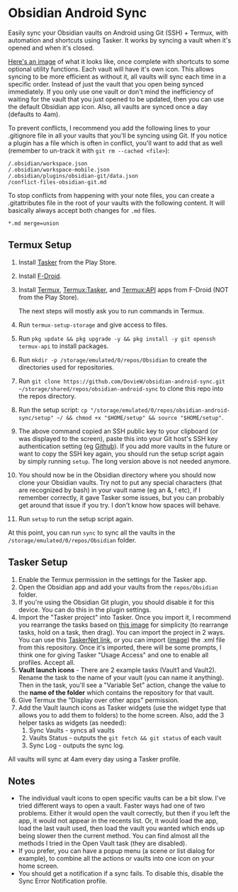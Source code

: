 # Obsidian Android Sync
Easily sync your Obsidian vaults on Android using Git (SSH) + Termux, with automation and shortcuts using Tasker.
It works by syncing a vault when it's opened and when it's closed.

[Here's an image](https://bit.ly/40hLIyt) of what it looks like, once complete with shortcuts to some optional utility functions. Each vault will have it's own icon. This allows syncing to be more efficient as without it, all vaults will sync each time in a specific order. Instead of just the vault that you open being synced immediately. If you only use one vault or don't mind the inefficiency of waiting for the vault that you just opened to be updated, then you can use the default Obsidian app icon. Also, all vaults are synced once a day (defaults to 4am).

To prevent conflicts, I recommend you add the following lines to your .gitignore file in all your vaults that you'll be syncing using Git. If you notice a plugin has a file which is often in conflict, you'll want to add that as well (remember to un-track it with `git rm --cached <file>`):
```gitignore
/.obsidian/workspace.json
/.obsidian/workspace-mobile.json
/.obsidian/plugins/obsidian-git/data.json
/conflict-files-obsidian-git.md
```
To stop conflicts from happening with your note files, you can create a .gitattributes file in the root of your vaults with the following content. It will basically always accept both changes for `.md` files.
```gitattributes
*.md merge=union
```
## Termux Setup
1. Install [Tasker](https://play.google.com/store/apps/details?id=net.dinglisch.android.taskerm&hl=en_US&gl=US) from the Play Store.
2. Install [F-Droid](https://f-droid.org/en/).
3. Install [Termux](https://f-droid.org/en/packages/com.termux/), [Termux:Tasker](https://f-droid.org/en/packages/com.termux.tasker/), and [Termux:API](https://f-droid.org/en/packages/com.termux.api/) apps from F-Droid (NOT from the Play Store).

   The next steps will mostly ask you to run commands in Termux.
5. Run `termux-setup-storage` and give access to files.
6. Run `pkg update && pkg upgrade -y && pkg install -y git openssh termux-api` to install packages.
7. Run `mkdir -p /storage/emulated/0/repos/Obsidian` to create the directories used for repositories.
8. Run `git clone https://github.com/DovieW/obsidian-android-sync.git ~/storage/shared/repos/obsidian-android-sync` to clone this repo into the repos directory.
9. Run the setup script: `cp "/storage/emulated/0/repos/obsidian-android-sync/setup" ~/ && chmod +x "$HOME/setup" && source "$HOME/setup"`.
10. The above command copied an SSH public key to your clipboard (or was displayed to the screen), paste this into your Git host's SSH key authentication setting (eg [Github](https://github.com/settings/keys)). If you add more vaults in the future or want to copy the SSH key again, you should run the setup script again by simply running `setup`. The long version above is not needed anymore.
11. You should now be in the Obsidian directory where you should now clone your Obsidian vaults. Try not to put any special characters (that are recognized by bash) in your vault name (eg an &, ! etc), if I remember correctly, it gave Tasker some issues, but you can probably get around that issue if you try. I don't know how spaces will behave.
12. Run `setup` to run the setup script again.

At this point, you can run `sync` to sync all the vaults in the `/storage/emulated/0/repos/Obsidian` folder.
## Tasker Setup
1. Enable the Termux permission in the settings for the Tasker app.
2. Open the Obsidian app and add your vaults from the `repos/Obsidian` folder.
3. If you're using the Obsidian Git plugin, you should disable it for this device. You can do this in the plugin settings.
4. Import the "Tasker project" into Tasker. Once you import it, I recommend you rearrange the tasks based on [this image](https://imgur.com/a/6Gj6aRj) for simplicity (to rearrange tasks, hold on a task, then drag). You can import the project in 2 ways. You can use this [TaskerNet link](https://taskernet.com/shares/?user=AS35m8n3cQwLQVpqM%2Fik6LZsANJ%2F8SkOXbatTM3JXxEQY4KYaxES06TbTgTRcO7ziHKZXfzQKT1B&id=Project%3AObsidian+Syncing), or you can import ([image](https://imgur.com/a/Fvyl8HF)) the .xml file from this repository. Once it's imported, there will be some prompts, I think one for giving Tasker "Usage Access" and one to enable all profiles. Accept all.
5. **Vault launch icons** - There are 2 example tasks (Vault1 and Vault2). Rename the task to the name of your vault (you can name it anything). Then in the task, you'll see a "Variable Set" action, change the value to the **name of the folder** which contains the repository for that vault.
6. Give Termux the "Display over other apps" permission.
7. Add the Vault launch icons as Tasker widgets (use the widget type that allows you to add them to folders) to the home screen. Also, add the 3 helper tasks as widgets (as needed): 
   1. Sync Vaults   - syncs all vaults
   2. Vaults Status - outputs the `git fetch && git status` of each vault
   3. Sync Log      - outputs the sync log.

All vaults will sync at 4am every day using a Tasker profile.
## Notes
- The individual vault icons to open specific vaults can be a bit slow. I've tried different ways to open a vault. Faster ways had one of two problems. Either it would open the vault correctly, but then if you left the app, it would not appear in the recents list. Or, it would load the app, load the last vault used, then load the vault you wanted which ends up being slower then the current method. You can find almost all the methods I tried in the Open Vault task (they are disabled).
- If you prefer, you can have a popup menu (a scene or list dialog for example), to combine all the actions or vaults into one icon on your home screen.
- You should get a notification if a sync fails. To disable this, disable the Sync Error Notification profile.
